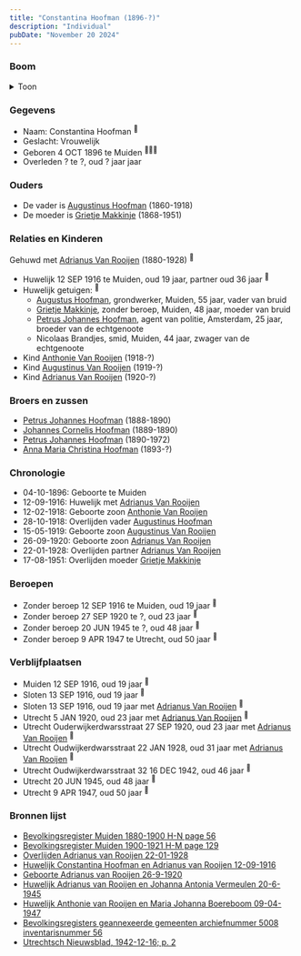 ```yaml
---
title: "Constantina Hoofman (1896-?)"
description: "Individual"
pubDate: "November 20 2024"
---
```


### Boom
<details><summary>Toon</summary>

![test](https://www.plantuml.com/plantuml/svg/bPHTRzem68Nl_IjUjHUxGi8m846eBI1WczGDzMkQfWcPv2qO71lPJX6g-EzxquIFbMxDeaY9ln-VS-mhvuNrQQAOMqgz4bOaC1NHScPDgkE-KSQ2jq8xQaBjsLp6296qaSBy7vELtq22oHIjowkSHul6RrR8ZcQDb70EdXa0z8oDqTxDPRJKw5odamYfBowWphQCVO3norAEvIFEkkaiTLxgrC4dOnuJeSz0EFXSfQS5S3we3nl37ity_2XHnLlejATYkfbCZVSAsnV00xWTZEdJhCB82f6kZxgwPQhKHEXu4bdZtDGG4Osf1V2jVmSyfC7NAUrA4ri1DB8I_GBXMYnfTmiyu0I4C-mDweFwFt1gJUYERpAS_TJlul0MTEz7XDFWy83A7UDqsckCOwbdMRyQVBd_IdC7hHUgOKPLXtCbPtE_GQNCciYsh12lKYbwi0B_K56Cf8giYNEsMwvlD6L6ao7Yn0_EOM_c-q9yp2KEmcPf7IxXCil8BXcnbIBBnOFGS6ECNE21fLOjamqouxhx8nEi2WzIB_49KGEztyKJsgnG8YiaUfT43oaqzzvYDFT_TUSbY25l7jm9JjqfiJtU2ajkBr-HrDYXbHHv1w7zt6Y9Rq84lDJvgy5mqClFqgqolhpHfpV0cnIDKXIDtEcGX_z9KIHxTpO2LiJhK54OMIcS-RCSy5Vb1YiChFoa-v9o_slViH3rTKE3iIlKCLtJlm40)
</details>

### Gegevens
- Naam: Constantina Hoofman <sup><a href="../s00013/" style="text-decoration:none" title="Bevolkingsregister Muiden 1880-1900 H-N page 56">:link:</a></sup>
- Geslacht: Vrouwelijk
- Geboren 4 OCT 1896 te Muiden <sup><a href="../s00013/" style="text-decoration:none" title="Bevolkingsregister Muiden 1880-1900 H-N page 56">:link:</a><a href="../s00012/" style="text-decoration:none" title="Bevolkingsregister Muiden 1900-1921 H-M page 129">:link:</a><a href="../s00304/" style="text-decoration:none" title="Bevolkingsregisters geannexeerde gemeenten archiefnummer 5008 inventarisnummer 56">:link:</a></sup>
- Overleden ? te ?, oud ? jaar jaar 

### Ouders
- De vader is [Augustinus Hoofman](../i00007/) (1860-1918)
- De moeder is [Grietje Makkinje](../i00008/) (1868-1951)

### Relaties en Kinderen

Gehuwd met [Adrianus Van Rooijen](../i00020/) (1880-1928) <sup><a href="../s00023/" style="text-decoration:none" title="Huwelijk Constantina Hoofman en Adrianus van Rooijen 12-09-1916">:link:</a></sup>
- Huwelijk 12 SEP 1916 te Muiden, oud 19 jaar, partner oud 36 jaar <sup><a href="../s00023/" style="text-decoration:none" title="Huwelijk Constantina Hoofman en Adrianus van Rooijen 12-09-1916">:link:</a></sup>
- Huwelijk getuigen:  <sup><a href="../s00023/" style="text-decoration:none" title="Huwelijk Constantina Hoofman en Adrianus van Rooijen 12-09-1916">:link:</a></sup>
  - [Augustus Hoofman](../i00007/), grondwerker, Muiden, 55 jaar, vader van bruid
  - [Grietje Makkinje](../i00008/), zonder beroep, Muiden, 48 jaar, moeder van bruid
  - [Petrus Johannes Hoofman](../i00005/), agent van politie, Amsterdam, 25 jaar, broeder van de echtgenoote
  - Nicolaas Brandjes, smid, Muiden, 44 jaar, zwager van de echtgenoote
- Kind [Anthonie Van Rooijen](../i00181/) (1918-?)
- Kind [Augustinus Van Rooijen](../i00185/) (1919-?)
- Kind [Adrianus Van Rooijen](../i00179/) (1920-?)

### Broers en zussen
- [Petrus Johannes Hoofman](../i00015/) (1888-1890)
- [Johannes Cornelis Hoofman](../i00016/) (1889-1890)
- [Petrus Johannes Hoofman](../i00005/) (1890-1972)
- [Anna Maria Christina Hoofman](../i00012/) (1893-?)

### Chronologie
- 04-10-1896: Geboorte te Muiden
- 12-09-1916: Huwelijk met [Adrianus Van Rooijen](../i00020/)
- 12-02-1918: Geboorte zoon [Anthonie Van Rooijen](../i00181/)
- 28-10-1918: Overlijden vader [Augustinus Hoofman](../i00007/)
- 15-05-1919: Geboorte zoon [Augustinus Van Rooijen](../i00185/)
- 26-09-1920: Geboorte zoon [Adrianus Van Rooijen](../i00179/)
- 22-01-1928: Overlijden partner [Adrianus Van Rooijen](../i00020/)
- 17-08-1951: Overlijden moeder [Grietje Makkinje](../i00008/)

### Beroepen
- Zonder beroep 12 SEP 1916 te Muiden, oud 19 jaar <sup><a href="../s00023/" style="text-decoration:none" title="Huwelijk Constantina Hoofman en Adrianus van Rooijen 12-09-1916">:link:</a></sup>
- Zonder beroep 27 SEP 1920 te ?, oud 23 jaar <sup><a href="../s00300/" style="text-decoration:none" title="Geboorte Adrianus van Rooijen 26-9-1920">:link:</a></sup>
- Zonder beroep 20 JUN 1945 te ?, oud 48 jaar <sup><a href="../s00301/" style="text-decoration:none" title="Huwelijk Adrianus van Rooijen en Johanna Antonia Vermeulen 20-6-1945">:link:</a></sup>
- Zonder beroep 9 APR 1947 te Utrecht, oud 50 jaar <sup><a href="../s00302/" style="text-decoration:none" title="Huwelijk Anthonie van Rooijen en Maria Johanna Boereboom 09-04-1947 ">:link:</a></sup>

### Verblijfplaatsen
- Muiden  12 SEP 1916, oud 19 jaar  <sup><a href="../s00023/" style="text-decoration:none" title="Huwelijk Constantina Hoofman en Adrianus van Rooijen 12-09-1916">:link:</a></sup>
- Sloten  13 SEP 1916, oud 19 jaar  <sup><a href="../s00012/" style="text-decoration:none" title="Bevolkingsregister Muiden 1900-1921 H-M page 129">:link:</a></sup>
- Sloten  13 SEP 1916, oud 19 jaar met [Adrianus Van Rooijen](../i00020/) <sup><a href="../s00304/" style="text-decoration:none" title="Bevolkingsregisters geannexeerde gemeenten archiefnummer 5008 inventarisnummer 56">:link:</a></sup>
- Utrecht  5 JAN 1920, oud 23 jaar met [Adrianus Van Rooijen](../i00020/) <sup><a href="../s00304/" style="text-decoration:none" title="Bevolkingsregisters geannexeerde gemeenten archiefnummer 5008 inventarisnummer 56">:link:</a></sup>
- Utrecht Ouderwijkerdwarsstraat 27 SEP 1920, oud 23 jaar met [Adrianus Van Rooijen](../i00020/) <sup><a href="../s00300/" style="text-decoration:none" title="Geboorte Adrianus van Rooijen 26-9-1920">:link:</a></sup>
- Utrecht Oudwijkerdwarsstraat 22 JAN 1928, oud 31 jaar met [Adrianus Van Rooijen](../i00020/) <sup><a href="../s00299/" style="text-decoration:none" title="Overlijden Adrianus van Rooijen 22-01-1928">:link:</a></sup>
- Utrecht Oudwijkerdwarsstraat 32 16 DEC 1942, oud 46 jaar  <sup><a href="../s00303/" style="text-decoration:none" title="Utrechtsch Nieuwsblad, 1942-12-16; p. 2">:link:</a></sup>
- Utrecht  20 JUN 1945, oud 48 jaar  <sup><a href="../s00301/" style="text-decoration:none" title="Huwelijk Adrianus van Rooijen en Johanna Antonia Vermeulen 20-6-1945">:link:</a></sup>
- Utrecht  9 APR 1947, oud 50 jaar  <sup><a href="../s00302/" style="text-decoration:none" title="Huwelijk Anthonie van Rooijen en Maria Johanna Boereboom 09-04-1947 ">:link:</a></sup>

### Bronnen lijst
- [Bevolkingsregister Muiden 1880-1900 H-N page 56](../s00013/)
- [Bevolkingsregister Muiden 1900-1921 H-M page 129](../s00012/)
- [Overlijden Adrianus van Rooijen 22-01-1928](../s00299/)
- [Huwelijk Constantina Hoofman en Adrianus van Rooijen 12-09-1916](../s00023/)
- [Geboorte Adrianus van Rooijen 26-9-1920](../s00300/)
- [Huwelijk Adrianus van Rooijen en Johanna Antonia Vermeulen 20-6-1945](../s00301/)
- [Huwelijk Anthonie van Rooijen en Maria Johanna Boereboom 09-04-1947 ](../s00302/)
- [Bevolkingsregisters geannexeerde gemeenten archiefnummer 5008 inventarisnummer 56](../s00304/)
- [Utrechtsch Nieuwsblad, 1942-12-16; p. 2](../s00303/)